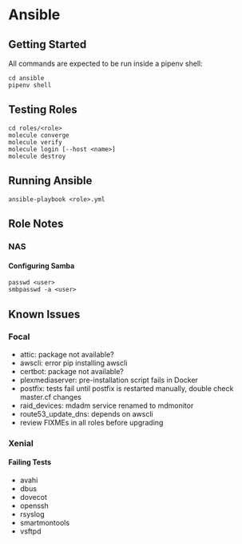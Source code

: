 # Ansible

## Getting Started

All commands are expected to be run inside a pipenv shell:

    cd ansible
    pipenv shell

## Testing Roles

    cd roles/<role>
    molecule converge
    molecule verify
    molecule login [--host <name>]
    molecule destroy

## Running Ansible

    ansible-playbook <role>.yml

## Role Notes

### NAS

#### Configuring Samba

    passwd <user>
    smbpasswd -a <user>

## Known Issues

### Focal
- attic: package not available?
- awscli: error pip installing awscli
- certbot: package not available?
- plexmediaserver: pre-installation script fails in Docker
- postfix: tests fail until postfix is restarted manually, double check master.cf changes
- raid_devices: mdadm service renamed to mdmonitor
- route53_update_dns: depends on awscli
- review FIXMEs in all roles before upgrading

### Xenial

#### Failing Tests
- avahi
- dbus
- dovecot
- openssh
- rsyslog
- smartmontools
- vsftpd
